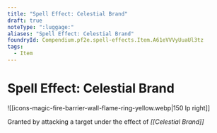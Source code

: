 ```yaml
---
title: "Spell Effect: Celestial Brand"
draft: true
noteType: ":luggage:"
aliases: "Spell Effect: Celestial Brand"
foundryId: Compendium.pf2e.spell-effects.Item.A61eVVVyUuaUl3tz
tags:
  - Item
---
```


# Spell Effect: Celestial Brand
![[icons-magic-fire-barrier-wall-flame-ring-yellow.webp|150 lp right]]

Granted by attacking a target under the effect of _[[Celestial Brand]]_

